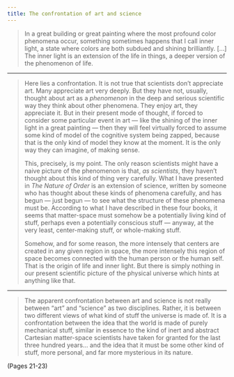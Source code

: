 ```yaml
---
title: The confrontation of art and science
---
```


> In a great building or great painting where the most profound color phenomena occur, something sometimes happens that I call inner light, a state where colors are both subdued and shining brilliantly. […] The inner light is an extension of the life in things, a deeper version of the phenomenon of life.

---

> Here lies a confrontation. It is not true that scientists don’t appreciate art. Many appreciate art very deeply. But they have not, usually, thought about art as a *phenomenon* in the deep and serious scientific way they think about other phenomena. They enjoy art, they appreciate it. But in their present mode of thought, if forced to consider some particular event in art — like the shining of the inner light in a great painting — then they will feel virtually forced to assume some kind of model of the cognitive system being zapped, because that is the only kind of model they know at the moment. It is the only way they can imagine, of making sense.
> 
> This, precisely, is my point. The only reason scientists might have a naive picture of the phenomenon is that, *as scientists*, they haven’t thought about this kind of thing very carefully. What I have presented in _The Nature of Order_ is an extension of science, written by someone who has thought about these kinds of phenomena carefully, and has begun — just begun — to see what the structure of these phenomena must be. According to what I have described in these four books, it seems that matter-space must somehow be a potentially living kind of stuff, perhaps even a potentially conscious stuff — anyway, at the very least, center-making stuff, or whole-making stuff.
> 
> Somehow, and for some reason, the more intensely that centers are created in any given region in space, the more intensely this region of space becomes connected with the human person or the human self. That is the origin of life and inner light. But there is simply nothing in our present scientific picture of the physical universe which hints at anything like that.

---

> The apparent confrontation between art and science is not really between “art” and “science” as two disciplines. Rather, it is between two different views of what kind of stuff the universe is made of. It is a confrontation between the idea that the world is made of purely mechanical stuff, similar in essence to the kind of inert and abstract Cartesian matter-space scientists have taken for granted for the last three hundred years… and the idea that it must be some other kind of stuff, more personal, and far more mysterious in its nature.

(Pages 21-23)